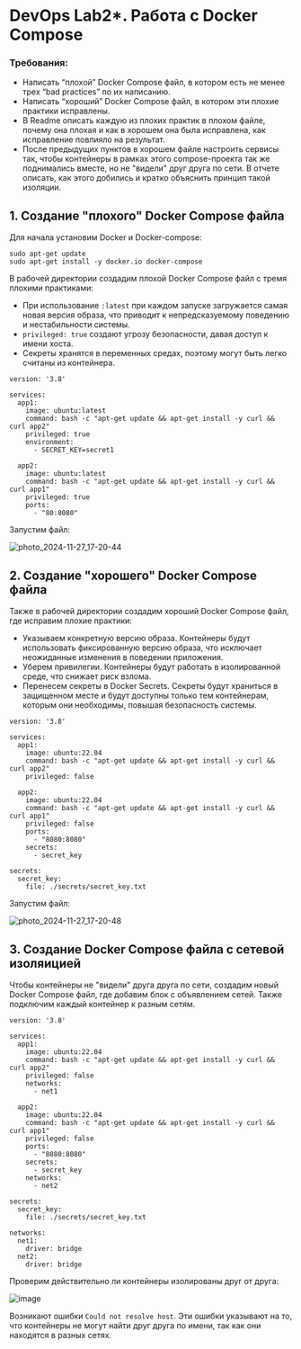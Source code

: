 
# DevOps Lab2*. Работа с Docker Compose
### Требования:
- Написать “плохой” Docker Compose файл, в котором есть не менее трех “bad practices” по их написанию.
- Написать “хороший” Docker Compose файл, в котором эти плохие практики исправлены.
- В Readme описать каждую из плохих практик в плохом файле, почему она плохая и как в хорошем она была исправлена, как исправление повлияло на результат.
- После предыдущих пунктов в хорошем файле настроить сервисы так, чтобы контейнеры в рамках этого compose-проекта так же поднимались вместе, но не "видели" друг друга по сети. В отчете описать, как этого добились и кратко объяснить принцип такой изоляции.
## 1. Создание "плохого" Docker Compose файла

Для начала установим Docker и Docker-compose:
```
sudo apt-get update
sudo apt-get install -y docker.io docker-compose
```
В рабочей директории создадим плохой Docker Compose файл с тремя плохими практиками:
- При использование `:latest` при каждом запуске загружается самая новая версия образа, что приводит к непредсказуемому поведению и нестабильности системы.
- `privileged: true` создают угрозу безопасности, давая доступ к имени хоста.
- Секреты хранятся в переменных средах, поэтому могут быть легко считаны из контейнера.
```
version: '3.8'

services:
  app1:
    image: ubuntu:latest
    command: bash -c "apt-get update && apt-get install -y curl && curl app2"
    privileged: true
    environment:
      - SECRET_KEY=secret1

  app2:
    image: ubuntu:latest
    command: bash -c "apt-get update && apt-get install -y curl && curl app1"
    privileged: true
    ports:
      - "80:8080"
```
Запустим файл:

![photo_2024-11-27_17-20-44](https://github.com/user-attachments/assets/a08c25d2-dcd6-4124-97ba-40657fba89fa)
## 2. Создание "хорошего" Docker Compose файла
Также в рабочей директории создадим хороший Docker Compose файл, где исправим плохие практики:
- Указываем конкретную версию образа.  Контейнеры будут использовать фиксированную версию образа, что исключает неожиданные изменения в поведении приложения.
- Уберем привилегии. Контейнеры будут работать в изолированной среде, что снижает риск взлома. 
- Перенесем секреты в Docker Secrets. Секреты будут храниться в защищенном месте и будут доступны только тем контейнерам, которым они необходимы, повышая безопасность системы.

```
version: '3.8'

services:
  app1:
    image: ubuntu:22.04
    command: bash -c "apt-get update && apt-get install -y curl && curl app2"
    privileged: false

  app2:
    image: ubuntu:22.04
    command: bash -c "apt-get update && apt-get install -y curl && curl app1"
    privileged: false
    ports:
      - "8080:8080"
    secrets:
      - secret_key

secrets:
  secret_key:
    file: ./secrets/secret_key.txt
```
Запустим файл:

![photo_2024-11-27_17-20-48](https://github.com/user-attachments/assets/90b5af86-7b07-4c1b-bf8c-2f3fff01ff9d)

## 3. Создание Docker Compose файла с сетевой изоляицией

Чтобы контейнеры не "видели" друга друга по сети, создадим новый Docker Compose файл, где добавим блок с объявлением сетей. Также подключим каждый контейнер к разным сетям.
```
version: '3.8'

services:
  app1:
    image: ubuntu:22.04
    command: bash -c "apt-get update && apt-get install -y curl && curl app2"
    privileged: false
    networks:
      - net1

  app2:
    image: ubuntu:22.04
    command: bash -c "apt-get update && apt-get install -y curl && curl app1"
    privileged: false
    ports:
      - "8080:8080"
    secrets:
      - secret_key
    networks:
      - net2

secrets:
  secret_key:
    file: ./secrets/secret_key.txt

networks:
  net1:
    driver: bridge
  net2:
    driver: bridge
```
Проверим действительно ли контейнеры изолированы друг от друга:

![image](https://github.com/user-attachments/assets/6be08025-2c8d-46c3-b6b2-779a1e015656)

Возникают ошибки `Could not resolve host`. Эти ошибки указывают на то, что контейнеры не могут найти друг друга по имени, так как они находятся в разных сетях.
